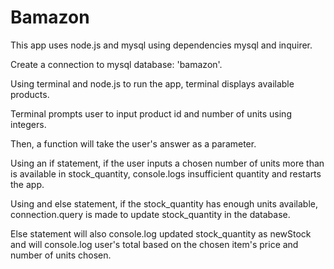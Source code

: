 # Bamazon

This app uses node.js and mysql using dependencies mysql and inquirer.

Create a connection to mysql database: 'bamazon'.

Using terminal and node.js to run the app, terminal displays available products.

Terminal prompts user to input product id and number of units using integers.

Then, a function will take the user's answer as a parameter.

Using an if statement, if the user inputs a chosen number of units more than is available in stock_quantity, console.logs insufficient quantity and restarts the app.

Using and else statement, if the stock_quantity has enough units available, connection.query is made to update stock_quantity in the database.

Else statement will also console.log updated stock_quantity as newStock and will console.log user's total based on the chosen item's price and number of units chosen.